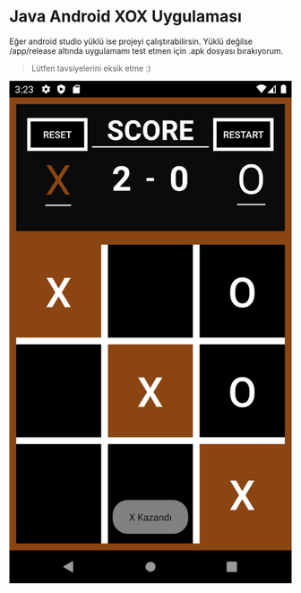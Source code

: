 
# Java Android XOX Uygulaması
Eğer android studio yüklü ise projeyi çalıştırabilirsin.
Yüklü değilse /app/release altında uygulamamı test etmen için .apk dosyası bırakıyorum.
> Lütfen tavsiyelerini eksik etme :)

![](https://github.com/omerdurmaz2/Android-XOX/blob/master/ss.png)

